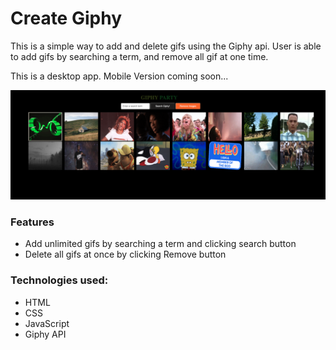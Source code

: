 # Create Giphy

This is a simple way to add and delete gifs using the Giphy api. User is able to add gifs by searching a term, and remove all gif at one time. 

This is a desktop app. Mobile Version coming soon...

![Model](giphy.png)

### Features
* Add unlimited gifs by searching a term and clicking search button
* Delete all gifs at once by clicking Remove button

### Technologies used:
* HTML
* CSS
* JavaScript
* Giphy API
